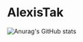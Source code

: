 # AlexisTak

![Anurag's GitHub stats](https://github-readme-stats.vercel.app/api?username=AlexisTak&show_icons=true&theme=cobalt)
